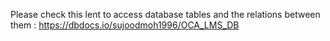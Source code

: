 Please check this lent to access database tables and the relations between them : https://dbdocs.io/sujoodmoh1996/OCA_LMS_DB
